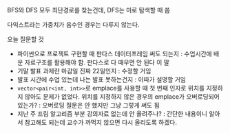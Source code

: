 BFS와 DFS 모두 최단경로를 찾는건데, DFS는 미로 탐색할 때 씀

다익스트라는 가중치가 음수인 경우는 다루지 않는다.

오늘 질문할 것  
- 파이썬으로 프로젝트 구현할 때 판다스 데이터프레임 써도 되는지 : 수업시간에 배운 자료구조를 활용해야 함. 판다스로 다 때우면 안 된다 이 말
- 기말 발표 과제란 마감일 진짜 22일인지 : 수정할 거임
- 발표 시간에 수업 있는데 나는 발표 못하는건지 : 이따가 설명할 거임
- `vector<pair<int, int>>`로 emplace를 사용할 때 첫 번째 인자로 위치를 지정하지 않아도 문제가 없었다. 위치를 지정하지 않은 경우의 emplace가 오버로딩되어 있는가? : 오버로딩 질문은 안 했지만 그냥 그렇게 써도 됨
- 지난 주 프림 알고리즘 부분 강의자료 없는데 안 올려주나? : 간단한 내용이니 알아서 참고해도 되는데 교수가 까먹지 않으면 다시 올리도록 하겠다.